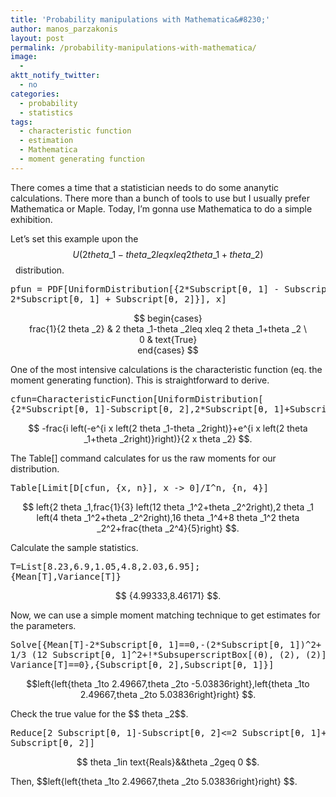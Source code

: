 ```yaml
---
title: 'Probability manipulations with Mathematica&#8230;'
author: manos_parzakonis
layout: post
permalink: /probability-manipulations-with-mathematica/
image:
  - 
aktt_notify_twitter:
  - no
categories:
  - probability
  - statistics
tags:
  - characteristic function
  - estimation
  - Mathematica
  - moment generating function
---
```

There comes a time that a statistician needs to do some ananytic calculations. There more than a bunch of tools to use but I usually prefer Mathematica or Maple. Today, I&#8217;m gonna use Mathematica to do a simple exhibition.

Let&#8217;s set this example upon the  $$ U(2 theta \_1-theta \_2leq xleq 2 theta \_1+theta \_2) $$  distribution.

<pre>pfun = PDF[UniformDistribution[{2*Subscript[θ, 1] - Subscript[θ, 2],
2*Subscript[θ, 1] + Subscript[θ, 2]}], x]</pre>

<p style="text-align:center;">
  $$ begin{cases}<br /> frac{1}{2 theta _2} & 2 theta _1-theta _2leq xleq 2 theta _1+theta _2 \<br /> 0 & text{True}<br /> end{cases} $$
</p>

<p style="text-align:left;">
  One of the most intensive calculations is the characteristic function (eq. the moment generating function). This is straightforward to derive.
</p>

<pre>cfun=CharacteristicFunction[UniformDistribution[
{2*Subscript[θ, 1]-Subscript[θ, 2],2*Subscript[θ, 1]+Subscript[θ, 2]}],x]</pre>

<p style="text-align:center;">
  $$ -frac{i left(-e^{i x left(2 theta _1-theta _2right)}+e^{i x left(2 theta _1+theta _2right)}right)}{2 x theta _2} $$.
</p>

The Table[] command calculates for us the raw moments for our distribution.

<pre>Table[Limit[D[cfun, {x, n}], x -&gt; 0]/I^n, {n, 4}]</pre>

<p style="text-align:center;">
  $$ left{2 theta _1,frac{1}{3} left(12 theta _1^2+theta _2^2right),2 theta _1 left(4 theta _1^2+theta _2^2right),16 theta _1^4+8 theta _1^2 theta _2^2+frac{theta _2^4}{5}right} $$.
</p>

Calculate the sample statistics.

<pre>T=List[8.23,6.9,1.05,4.8,2.03,6.95];
{Mean[T],Variance[T]}</pre>

<p style="text-align:center;">
  $$ {4.99333,8.46171} $$.
</p>

<p style="text-align:left;">
  Now, we can use a simple moment matching technique to get estimates for the parameters.
</p>

<pre>Solve[{Mean[T]-2*Subscript[θ, 1]==0,-(2*Subscript[θ, 1])^2+
1/3 (12 Subscript[θ, 1]^2+!*SubsuperscriptBox[(θ), (2), (2)])-
Variance[T]==0},{Subscript[θ, 2],Subscript[θ, 1]}]</pre>

<p style="text-align:center;">
  $$left{left{theta _1to 2.49667,theta _2to -5.03836right},left{theta _1to 2.49667,theta _2to 5.03836right}right} $$.
</p>

<p style="text-align:left;">
  Check the true value for the $$ theta _2$$.
</p>

<pre>Reduce[2 Subscript[θ, 1]-Subscript[θ, 2]&lt;=2 Subscript[θ, 1]+Subscript[θ, 2],
Subscript[θ, 2]]</pre>

<p style="text-align:center;">
  $$ theta _1in text{Reals}&&theta _2geq 0 $$.
</p>

<p style="text-align:left;">
  Then, $$left{left{theta _1to 2.49667,theta _2to 5.03836right}right} $$.
</p>

<!-- MixPanel Start !-->

  
  
<!-- MixPanel End -->